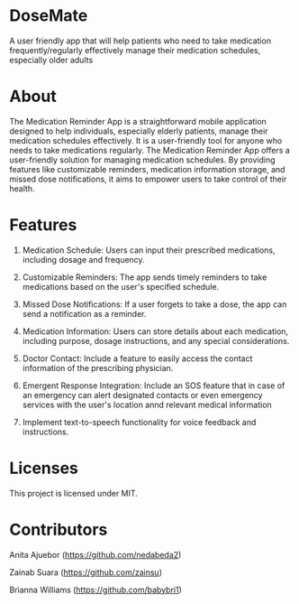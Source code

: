 # DoseMate
A user friendly app that will help patients who need to take medication frequently/regularly effectively manage their medication schedules, especially older adults

# About
The Medication Reminder App is a straightforward mobile application designed to help individuals, especially elderly patients, manage their medication schedules effectively. It is a user-friendly tool for anyone who needs to take medications regularly. The Medication Reminder App offers a  user-friendly solution for managing medication schedules. By providing features like customizable reminders, medication information storage, and missed dose notifications, it aims to empower users to take control of their health. 

# Features

1. Medication Schedule: Users can input their prescribed medications, including dosage and frequency.

2. Customizable Reminders: The app sends timely reminders to take medications based on the user's specified schedule.

3. Missed Dose Notifications: If a user forgets to take a dose, the app can send a notification as a reminder.

4. Medication Information: Users can store details about each medication, including purpose, dosage instructions, and any special considerations.

5. Doctor Contact: Include a feature to easily access the contact information of the prescribing physician.

6. Emergent Response Integration: Include an SOS feature that in case of an emergency can alert designated contacts or even emergency services with the user's location annd relevant medical information

7. Implement text-to-speech functionality for voice feedback and instructions.


# Licenses 
This project is licensed under MIT.


# Contributors
Anita Ajuebor (https://github.com/nedabeda2)

Zainab Suara (https://github.com/zainsu)

Brianna Williams (https://github.com/babybri1)


